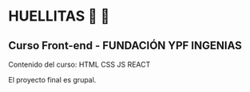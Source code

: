 # HUELLITAS :feet: :feet:


## Curso Front-end - FUNDACIÓN YPF INGENIAS


Contenido del curso: HTML CSS JS REACT


El proyecto final es grupal.
